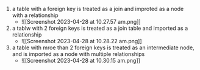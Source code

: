 1. a table with a foreign key is treated as a join and improted as a node with a relationship
	- ![[Screenshot 2023-04-28 at 10.27.57 am.png]]
2. a tablw with 2 foreign keys is treated as a join table and imported as a relationship 
	- ![[Screenshot 2023-04-28 at 10.28.22 am.png]]
3. a table with mroe than 2 foreign keys is treated as an intermediate node, and is imported as a node with multiple relationships 
	- ![[Screenshot 2023-04-28 at 10.30.15 am.png]]
